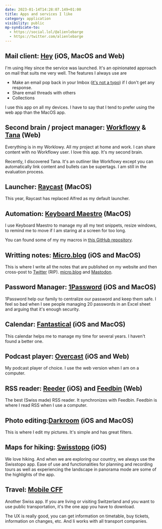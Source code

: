 ```yaml
---
date: 2023-01-14T14:28:07.149+01:00
title: Apps and services I like
category: application
visibility: public
mp-syndicate-to:
  - https://social.lol/@alienlebarge
  - https://twitter.com/alienlebarge
---
```

## Mail client: [Hey](https://www.hey.com) (iOS, MacOS and Web)

I'm using Hey since the service was launched. It's an opinionated approach on mail that suits me very well. The features I always use are

- Make an email pop back in your Imbox ([it's not a typo](https://www.hey.com/features/the-imbox/)) if I don't get any response.
- Share email threads with others
- Collections

I use this app on all my devices. I have to say that I tend to prefer using the web app than the MacOS app.

## Second brain / project manager: [Workflowy](https://workflowy.com) & [Tana](https://tana.inc) (Web)

Everything is in my Worklowy. All my project at home and work. I can share content with no Workflowy user. I love this app. It's my second brain.

Recently, I discovered Tana. It's an outliner like Workflowy except you can automatically link content and bullets can be supertags.
I am still in the evaluation process.

## Launcher: [Raycast](https://www.raycast.com) (MacOS)

This year, Raycast has replaced Alfred as my default launcher.

## Automation: [Keyboard Maestro](https://www.keyboardmaestro.com/main/) (MacOS)

I use Keyboard Maestro to manage my all my text snippets, resize windows, to remind me to move if I am staring at a screen for too long.

You can found some of my my macros in [this GitHub repository](https://github.com/alienlebarge/kmmacros).

## Writting notes: [Micro.blog](https://micro.blog) (iOS and MacOS)

This is where I write all the notes that are published on my website and then cross-post to [Twitter](https://twitter.com/alienlebarge) (RIP). [micro.blog](https://micro.blog/alienlebarge) and [Mastodon](https://social.lol/@alienlebarge).

## Password Manager: [1Password](https://1password.com) (iOS and MacOS)

1Password help our family to centralize our password and keep them safe.
I feel so bad when I see people managing 20 passwords in an Excel sheet and arguing that it's enough security.

## Calendar: [Fantastical](https://flexibits.com/fantastical) (iOS and MacOS)

This calendar helps me to manage my time for several years. I haven't found a better one.

## Podcast player: [Overcast](https://overcast.fm) (iOS and Web)

My podcast player of choice. I use the web version when I am on a computer.

## RSS reader: [Reeder](https://www.reederapp.com) (iOS) and [Feedbin](https://feedbin.com) (Web)

The best (Swiss made) RSS reader. It synchronizes with Feedbin. Feedbin is where I read RSS when I use a computer.

## Photo editing:[Darkroom](https://darkroom.co) (iOS and MacOS)

This is where I edit my pictures. It's simple and has great filters.

## Maps for hiking: [Swisstopo](https://www.swisstopo.admin.ch/en/maps-data-online/maps-geodata-online/swisstopo-app.html) (iOS)

We love hiking. And when we are exploring our country, we always use the Swisstopo app. Ease of use and functionalities for planning and recording tours as well as experiencing the landscape in panorama mode are some of the highlights of the app.

## Travel: [Mobile CFF](https://www.sbb.ch/en/timetable/mobile-apps/sbb-mobile.html)

Another Swiss app. If you are living or visiting Switzerland and you want to use public transportation, it's the one app you have to download.

The UX is really good, you can get information on timetable, buy tickets, information on changes, etc.
And Ii works with all transport companies.
